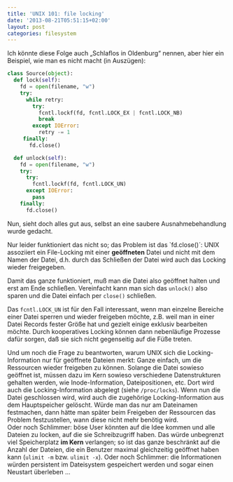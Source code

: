 ```yaml
---
title: 'UNIX 101: file locking'
date: '2013-08-21T05:51:15+02:00'
layout: post
categories: filesystem
---
```


Ich könnte diese Folge auch „Schlaflos in Oldenburg“ nennen, aber hier ein Beispiel, wie man es nicht macht (in Auszügen):

```python
class Source(object):
  def lock(self):
    fd = open(filename, "w")
    try:
      while retry:
        try:
          fcntl.lockf(fd, fcntl.LOCK_EX | fcntl.LOCK_NB)
          break
        except IOError:
          retry -= 1
     finally:
       fd.close()

  def unlock(self):
    fd = open(filename, "w")
    try:
      try:
        fcntl.lockf(fd, fcntl.LOCK_UN)
      except IOError:
        pass
    finally:
      fd.close()
```

Nun, sieht doch alles gut aus, selbst an eine saubere Ausnahmebehandlung wurde gedacht.

Nur leider funktioniert das nicht so; das Problem ist das `fd.close()´: UNIX assoziiert ein File-Locking mit einer **geöffneten** Datei und nicht mit dem Namen der Datei, d.h. durch das Schließen der Datei wird auch das Locking wieder freigegeben.

Damit das ganze funktioniert, muß man die Datei also geöffnet halten und erst am Ende schließen. Vereinfacht kann man sich das `unlock()` also sparen und die Datei einfach per `close()` schließen.

Das `fcntl.LOCK_UN` ist für den Fall interessant, wenn man einzelne Bereiche einer Datei sperren und wieder freigeben möchte, z.B. weil man in einer Datei Records fester Größe hat und gezielt einige exklusiv bearbeiten möchte. Durch kooperatives Locking können dann nebenläufige Prozesse dafür sorgen, daß sie sich nicht gegenseitig auf die Füße treten.

Und um noch die Frage zu beantworten, warum UNIX sich die Locking-Information nur für geöffnete Dateien merkt: Ganze einfach, um die Ressourcen wieder freigeben zu können. Solange die Datei sowieso geöffnet ist, müssen dazu im Kern sowieso verschiedene Datenstrukturen gehalten werden, wie Inode-Information, Dateipositionen, etc. Dort wird auch die Locking-Information abgelegt (siehe `/proc/locks`).
Wenn nun die Datei geschlossen wird, wird auch die zugehörige Locking-Information aus dem Hauptspeicher gelöscht.
Würde man das nur am Dateinamen festmachen, dann hätte man später beim Freigeben der Ressourcen das Problem festzustellen, wann diese nicht mehr benötig wird.  
Oder noch Schlimmer: böse User könnten auf die Idee kommen und alle Dateien zu locken, auf die sie Schreibzugriff haben. Das würde unbegrenzt viel Speicherplatz **im Kern** verlangen; so ist das ganze beschränkt auf die Anzahl der Dateien, die ein Benutzer maximal gleichzeitig geöffnet haben kann (`ulimit -m` bzw. `ulimit -x`).
Oder noch Schlimmer: die Informationen würden persistent im Dateisystem gespeichert werden und sogar einen Neustart überleben …
